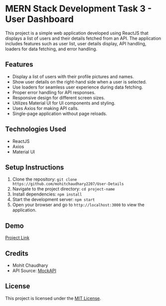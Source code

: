 # MERN Stack Development Task 3 - User Dashboard

This project is a simple web application developed using ReactJS that displays a list of users and their details fetched from an API. The application includes features such as user list, user details display, API handling, loaders for data fetching, and error handling.

## Features

- Display a list of users with their profile pictures and names.
- Show user details on the right-hand side when a user is selected.
- Use loaders for seamless user experience during data fetching.
- Proper error handling for API responses.
- Responsive design for different screen sizes.
- Utilizes Material UI for UI components and styling.
- Uses Axios for making API calls.
- Single-page application without page reloads.

## Technologies Used

- ReactJS
- Axios
- Material UI

## Setup Instructions

1. Clone the repository: `git clone https://github.com/mohitchaudhary2207/User-Details`
2. Navigate to the project directory: `cd project-name`
3. Install dependencies: `npm install`
4. Start the development server: `npm start`
5. Open your browser and go to `http://localhost:3000` to view the application.

## Demo

[Project Link](https://userdetails22.netlify.app/)

## Credits

- Mohit Chaudhary
- API Source: [MockAPI](https://602e7c2c4410730017c50b9d.mockapi.io/users)

## License

This project is licensed under the [MIT License](https://opensource.org/licenses/MIT).
